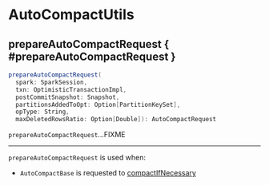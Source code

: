 # AutoCompactUtils

## prepareAutoCompactRequest { #prepareAutoCompactRequest }

```scala
prepareAutoCompactRequest(
  spark: SparkSession,
  txn: OptimisticTransactionImpl,
  postCommitSnapshot: Snapshot,
  partitionsAddedToOpt: Option[PartitionKeySet],
  opType: String,
  maxDeletedRowsRatio: Option[Double]): AutoCompactRequest
```

`prepareAutoCompactRequest`...FIXME

---

`prepareAutoCompactRequest` is used when:

* `AutoCompactBase` is requested to [compactIfNecessary](AutoCompactBase.md#compactIfNecessary)
